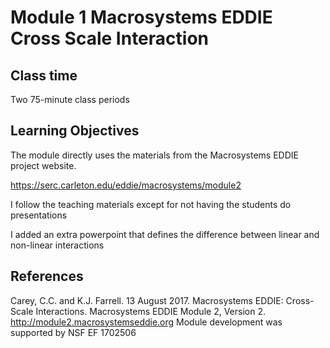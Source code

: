# Module 1 Macrosystems EDDIE Cross Scale Interaction

## Class time

Two 75-minute class periods

## Learning Objectives

The module directly uses the materials from the Macrosystems EDDIE project website.

<https://serc.carleton.edu/eddie/macrosystems/module2>

I follow the teaching materials except for not having the students do presentations

I added an extra powerpoint that defines the difference between linear and non-linear interactions

## References

Carey, C.C. and K.J. Farrell. 13 August 2017. Macrosystems EDDIE: Cross-Scale Interactions. 
Macrosystems EDDIE Module 2, Version 2. http://module2.macrosystemseddie.org 
Module development was supported by NSF EF 1702506
